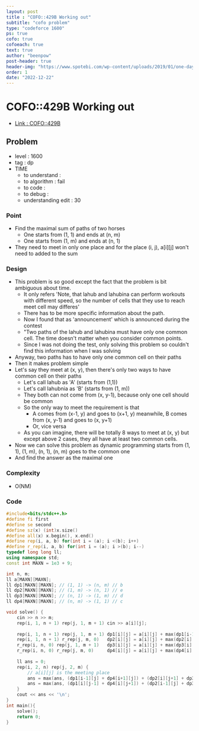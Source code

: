 ```yaml
---
layout: post
title : "COFO::429B Working out"
subtitle: "cofo problem"
type: "codeforce 1600"
ps: true
cofo: true
cofoeach: true
text: true
author: "beenpow"
post-header: true
header-img: "https://www.spotebi.com/wp-content/uploads/2019/01/one-day-day-one-workout-motivation-spotebi.jpg"
order: 1
date: "2022-12-22"
---
```

# COFO::429B Working out
- [Link : COFO::429B](https://codeforces.com/problemset/problem/429/B)


## Problem 

- level : 1600
- tag : dp
- TIME
  - to understand    : 
  - to algorithm     : fail
  - to code          : 
  - to debug         : 
  - understanding edit : 30

### Point
- Find the maximal sum of paths of two horses
  - One starts from (1, 1) and ends at (n, m)
  - One starts from (1, m) and ends at (n, 1)
- They need to meet in only one place and for the place (i, j), a[i][j] won't need to added to the sum

### Design
- This problem is so good except the fact that the problem is bit ambiguous about time.
  - It only refers 'Note, that lahub and lahubina can perform workouts with different speed, so the number of cells that they use to reach meet cell may differes'
  - There has to be more specific information about the path.
  - Now I found that as 'announcement' which is announced during the contest
  - "Two paths of the Iahub and Iahubina must have only one common cell. The time doesn't matter when you consider common points.
  - Since I was not doing the test, only solving this problem so couldn't find this information when I was solving
- Anyway, two paths has to have only one common cell on their paths
- Then it makes problem simple
- Let's say they meet at (x, y), then there's only two ways to have common cell on their paths
  - Let's call Iahub as 'A' (starts from (1,1))
  - Let's call Iahubnia as 'B' (starts from (1, m))
  - They both can not come from (x, y-1), because only one cell should be common
  - So the only way to meet the requirement is that
    - A comes from (x-1, y) and goes to (x+1, y) meanwhile, B comes from (x, y-1) and goes to (x, y+1)
    - Or, vice versa
  - As you can imagine, there will be totally 8 ways to meet at (x, y) but except above 2 cases, they all have at least two common cells.
- Now we can solve this problem as dynamic programming starts from (1, 1), (1, m), (n, 1), (n, m) goes to the common one
- And find the answer as the maximal one

### Complexity
- O(NM)

### Code

```cpp
#include<bits/stdc++.h>
#define fi first
#define se second
#define sz(x) (int)x.size()
#define all(x) x.begin(), x.end()
#define rep(i, a, b) for(int i = (a); i <(b); i++)
#define r_rep(i, a, b) for(int i = (a); i >(b); i--)
typedef long long ll;
using namespace std;
const int MAXN = 1e3 + 9;

int n, m;
ll a[MAXN][MAXN];
ll dp1[MAXN][MAXN]; // (1, 1) -> (n, m) // b
ll dp2[MAXN][MAXN]; // (1, m) -> (n, 1) // e
ll dp3[MAXN][MAXN]; // (n, 1) -> (1, m) // d
ll dp4[MAXN][MAXN]; // (n, m) -> (1, 1) // c

void solve() {
    cin >> n >> m;
    rep(i, 1, n + 1) rep(j, 1, m + 1) cin >> a[i][j];
    
    rep(i, 1, n + 1) rep(j, 1, m + 1) dp1[i][j] = a[i][j] + max(dp1[i-1][j], dp1[i][j-1]);
    rep(i, 1, n + 1) r_rep(j, m, 0)   dp2[i][j] = a[i][j] + max(dp2[i][j+1], dp2[i-1][j]);
    r_rep(i, n, 0) rep(j, 1, m + 1)   dp3[i][j] = a[i][j] + max(dp3[i][j-1], dp3[i+1][j]);
    r_rep(i, n, 0) r_rep(j, m, 0)     dp4[i][j] = a[i][j] + max(dp4[i][j+1], dp4[i+1][j]);
    
    ll ans = 0;
    rep(i, 2, n) rep(j, 2, m) {
        // a[i][j] is the meeting place
        ans = max(ans, (dp1[i-1][j] + dp4[i+1][j]) + (dp2[i][j+1] + dp3[i][j-1]));
        ans = max(ans, (dp1[i][j-1] + dp4[i][j+1]) + (dp2[i-1][j] + dp3[i+1][j]));
    }
    cout << ans << '\n';
}
int main(){
    solve();
    return 0;
}
```
